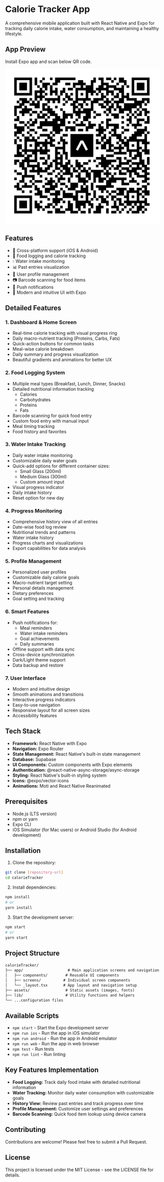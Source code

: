 # Calorie Tracker App

A comprehensive mobile application built with React Native and Expo for tracking daily calorie intake, water consumption, and maintaining a healthy lifestyle.

## App Preview
Install Expo app and scan below QR code.


![Calorie Tracker App Preview](./Preview.png)

## Features

- 📱 Cross-platform support (iOS & Android)
- 🍎 Food logging and calorie tracking
- 💧 Water intake monitoring
- 📊 Past entries visualization
- 👤 User profile management
- 📷 Barcode scanning for food items
- 🔔 Push notifications
- 🎨 Modern and intuitive UI with Expo

## Detailed Features

### 1. Dashboard & Home Screen
- Real-time calorie tracking with visual progress ring
- Daily macro-nutrient tracking (Proteins, Carbs, Fats)
- Quick-action buttons for common tasks
- Meal-wise calorie breakdown
- Daily summary and progress visualization
- Beautiful gradients and animations for better UX

### 2. Food Logging System
- Multiple meal types (Breakfast, Lunch, Dinner, Snacks)
- Detailed nutritional information tracking
  - Calories
  - Carbohydrates
  - Proteins
  - Fats
- Barcode scanning for quick food entry
- Custom food entry with manual input
- Meal timing tracking
- Food history and favorites

### 3. Water Intake Tracking
- Daily water intake monitoring
- Customizable daily water goals
- Quick-add options for different container sizes:
  - Small Glass (200ml)
  - Medium Glass (300ml)
  - Custom amount input
- Visual progress indicator
- Daily intake history
- Reset option for new day

### 4. Progress Monitoring
- Comprehensive history view of all entries
- Date-wise food log review
- Nutritional trends and patterns
- Water intake history
- Progress charts and visualizations
- Export capabilities for data analysis

### 5. Profile Management
- Personalized user profiles
- Customizable daily calorie goals
- Macro-nutrient target setting
- Personal details management
- Dietary preferences
- Goal setting and tracking

### 6. Smart Features
- Push notifications for:
  - Meal reminders
  - Water intake reminders
  - Goal achievements
  - Daily summaries
- Offline support with data sync
- Cross-device synchronization
- Dark/Light theme support
- Data backup and restore

### 7. User Interface
- Modern and intuitive design
- Smooth animations and transitions
- Interactive progress indicators
- Easy-to-use navigation
- Responsive layout for all screen sizes
- Accessibility features

## Tech Stack

- **Framework:** React Native with Expo
- **Navigation:** Expo Router
- **State Management:** React Native's built-in state management
- **Database:** Supabase
- **UI Components:** Custom components with Expo elements
- **Authentication:** @react-native-async-storage/async-storage
- **Styling:** React Native's built-in styling system
- **Icons:** @expo/vector-icons
- **Animations:** Moti and React Native Reanimated

## Prerequisites

- Node.js (LTS version)
- npm or yarn
- Expo CLI
- iOS Simulator (for Mac users) or Android Studio (for Android development)

## Installation

1. Clone the repository:
```bash
git clone [repository-url]
cd calorieTracker
```

2. Install dependencies:
```bash
npm install
# or
yarn install
```

3. Start the development server:
```bash
npm start
# or
yarn start
```

## Project Structure

```
calorieTracker/
├── app/                    # Main application screens and navigation
│   ├── components/        # Reusable UI components
│   ├── screens/          # Individual screen components
│   └── _layout.tsx       # App layout and navigation setup
├── assets/                # Static assets (images, fonts)
├── lib/                   # Utility functions and helpers
└── ...configuration files
```

## Available Scripts

- `npm start` - Start the Expo development server
- `npm run ios` - Run the app in iOS simulator
- `npm run android` - Run the app in Android emulator
- `npm run web` - Run the app in web browser
- `npm test` - Run tests
- `npm run lint` - Run linting

## Key Features Implementation

- **Food Logging:** Track daily food intake with detailed nutritional information
- **Water Tracking:** Monitor daily water consumption with customizable goals
- **History View:** Review past entries and track progress over time
- **Profile Management:** Customize user settings and preferences
- **Barcode Scanning:** Quick food item lookup using device camera

## Contributing

Contributions are welcome! Please feel free to submit a Pull Request.

## License

This project is licensed under the MIT License - see the LICENSE file for details.
